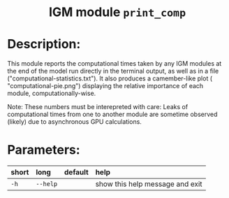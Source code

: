 ### <h1 align="center" id="title">IGM module `print_comp` </h1>

# Description:

This module reports the computational times taken by any IGM modules at the end of the model run directly in the terminal output, as well as in a file ("computational-statistics.txt"). It also produces a camember-like plot ( "computational-pie.png") displaying the relative importance of each module, computationally-wise. 

Note: These numbers must be interepreted with care: Leaks of computational times from one to another module are sometime observed (likely) due to asynchronous GPU calculations.
 
# Parameters: 


|short|long|default|help|
| :--- | :--- | :--- | :--- |
|`-h`|`--help`||show this help message and exit|
